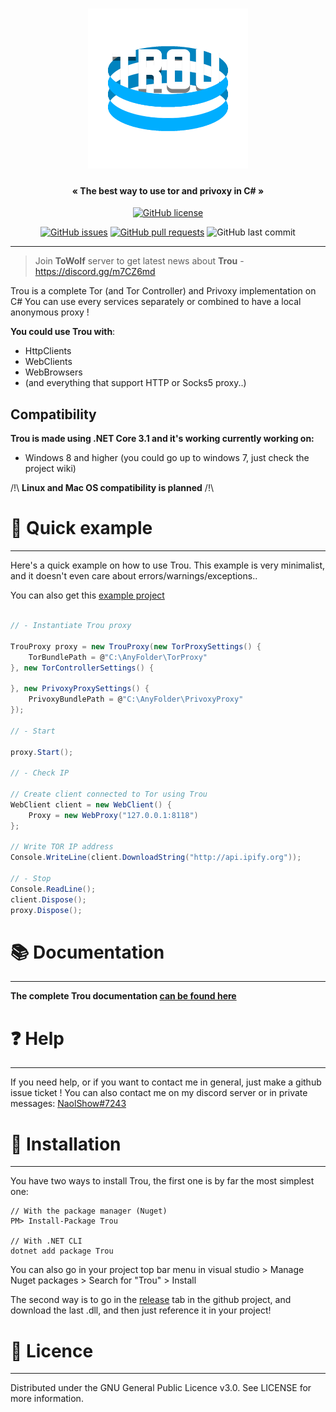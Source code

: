 <h1 align="center">

  <img src="https://github.com/NaolShow/Trou/blob/master/logo.png?raw=true" alt="Trou" width="256">

</h1>

<h4 align="center">« The best way to use tor and privoxy in C# »</h4>

<div align="center">
  
  <a href="https://github.com/NaolShow/Trou/blob/main/LICENSE"><img alt="GitHub license" src="https://img.shields.io/github/license/NaolShow/Trou?style=flat-square"></a>  
  
</div>
<div align="center">

  <a href="https://github.com/NaolShow/Trou/issues"><img alt="GitHub issues" src="https://img.shields.io/github/issues/NaolShow/Trou?style=flat-square"></a>
  <a href="https://github.com/NaolShow/Trou/pulls"><img alt="GitHub pull requests" src="https://img.shields.io/github/issues-pr/NaolShow/Trou?style=flat-square"/></a>
  <img alt="GitHub last commit" src="https://img.shields.io/github/last-commit/NaolShow/Trou"/>  
  
</div>

---

> Join **ToWolf** server to get latest news about **Trou** - https://discord.gg/m7CZ6md

Trou is a complete Tor (and Tor Controller) and Privoxy implementation on C#
You can use every services separately or combined to have a local anonymous proxy !

**You could use Trou with**:
- HttpClients
- WebClients
- WebBrowsers
- (and everything that support HTTP or Socks5 proxy..)

## Compatibility

**Trou is made using .NET Core 3.1 and it's working currently working on:**
- Windows 8 and higher (you could go up to windows 7, just check the project wiki)

/!\ **Linux and Mac OS compatibility is planned** /!\

# :rocket: Quick example
---

Here's a quick example on how to use Trou.
This example is very minimalist, and it doesn't even care about errors/warnings/exceptions..

You can also get this [example project](https://github.com/NaolShow/Trou/blob/master/TrouExample)

```cs

// - Instantiate Trou proxy

TrouProxy proxy = new TrouProxy(new TorProxySettings() {
    TorBundlePath = @"C:\AnyFolder\TorProxy"
}, new TorControllerSettings() {

}, new PrivoxyProxySettings() {
    PrivoxyBundlePath = @"C:\AnyFolder\PrivoxyProxy"
});

// - Start

proxy.Start();

// - Check IP

// Create client connected to Tor using Trou
WebClient client = new WebClient() {
    Proxy = new WebProxy("127.0.0.1:8118")
};

// Write TOR IP address
Console.WriteLine(client.DownloadString("http://api.ipify.org"));

// - Stop
Console.ReadLine();
client.Dispose();
proxy.Dispose();

```

# :books: Documentation
---

**The complete Trou documentation [can be found here](https://github.com/NaolShow/Trou/wiki)**

# :question: Help
---

If you need help, or if you want to contact me in general, just make a github issue ticket !
You can also contact me on my discord server or in private messages: [NaolShow#7243](#)

# :wrench: Installation
---

You have two ways to install Trou, the first one is by far the most simplest one:
```
// With the package manager (Nuget)
PM> Install-Package Trou

// With .NET CLI
dotnet add package Trou
```
You can also go in your project top bar menu in visual studio > Manage Nuget packages > Search for "Trou" > Install

The second way is to go in the [release](https://github.com/NaolShow/Trou/releases) tab in the github project,
and download the last .dll, and then just reference it in your project!

# :newspaper: Licence
---

Distributed under the GNU General Public Licence v3.0. See LICENSE for more information.
